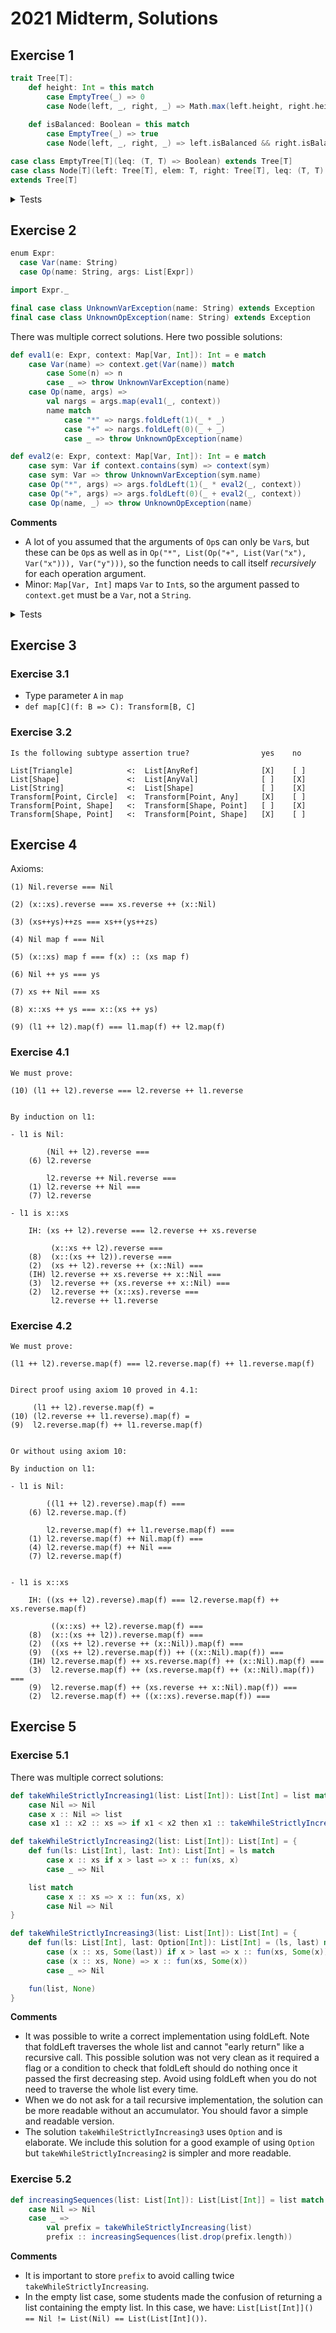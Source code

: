 # 2021 Midterm, Solutions

## Exercise 1

```scala
trait Tree[T]:
    def height: Int = this match
        case EmptyTree(_) => 0
        case Node(left, _, right, _) => Math.max(left.height, right.height) + 1
    
    def isBalanced: Boolean = this match
        case EmptyTree(_) => true
        case Node(left, _, right, _) => left.isBalanced && right.isBalanced && Math.abs(left.height - right.height) <= 1

case class EmptyTree[T](leq: (T, T) => Boolean) extends Tree[T]
case class Node[T](left: Tree[T], elem: T, right: Tree[T], leq: (T, T) => Boolean)
extends Tree[T]
```

<details>

<summary>Tests</summary>

```scala
def intLeq(a: Int, b: Int) = a <= b

val exTree1 = Node(
    Node(
        Node(EmptyTree(intLeq), 1, EmptyTree(intLeq), intLeq),
        2,
        Node(EmptyTree(intLeq), 3, EmptyTree(intLeq), intLeq),
        intLeq
    ),
    5,
    Node(
        Node(EmptyTree(intLeq), 7, EmptyTree(intLeq), intLeq),
        9,
        Node(
            Node(EmptyTree(intLeq), 10, EmptyTree(intLeq), intLeq),
            15,
            Node(EmptyTree(intLeq), 25, EmptyTree(intLeq), intLeq),
            intLeq
        ),
        intLeq
    ),
    intLeq
)

val exTree2 = Node(
    Node(
        Node(
            Node(EmptyTree(intLeq), 25, EmptyTree(intLeq), intLeq),
            15,
            Node(EmptyTree(intLeq), 10, EmptyTree(intLeq), intLeq),
            intLeq
        ),
        9,
        Node(EmptyTree(intLeq), 7, EmptyTree(intLeq), intLeq),
        intLeq
    ),
    5,
    Node(
        Node(EmptyTree(intLeq), 3, EmptyTree(intLeq), intLeq),
        2,
        Node(EmptyTree(intLeq), 1, EmptyTree(intLeq), intLeq),
        intLeq
    ),
    intLeq
)

val tree3 = Node(
    Node(
        Node(
            Node(EmptyTree(intLeq), 25, EmptyTree(intLeq), intLeq),
            15,
            Node(EmptyTree(intLeq), 10, EmptyTree(intLeq), intLeq),
            intLeq
        ),
        9,
        Node(EmptyTree(intLeq), 7, EmptyTree(intLeq), intLeq),
        intLeq
    ),
    5,
    EmptyTree(intLeq),
    intLeq
)

assert(exTree1.height == 4)
assert(exTree2.height == 4)
assert(EmptyTree(intLeq).height == 0)
assert(exTree1.isBalanced)
assert(exTree2.isBalanced)
assert(!tree3.isBalanced)
```

</details>

## Exercise 2

```scala
enum Expr:
  case Var(name: String)
  case Op(name: String, args: List[Expr])

import Expr._

final case class UnknownVarException(name: String) extends Exception
final case class UnknownOpException(name: String) extends Exception
```

There was multiple correct solutions. Here two possible solutions:

```scala
def eval1(e: Expr, context: Map[Var, Int]): Int = e match 
    case Var(name) => context.get(Var(name)) match
        case Some(n) => n
        case _ => throw UnknownVarException(name)
    case Op(name, args) =>
        val nargs = args.map(eval1(_, context))
        name match
            case "*" => nargs.foldLeft(1)(_ * _)
            case "+" => nargs.foldLeft(0)(_ + _)
            case _ => throw UnknownOpException(name)

def eval2(e: Expr, context: Map[Var, Int]): Int = e match 
    case sym: Var if context.contains(sym) => context(sym)
    case sym: Var => throw UnknownVarException(sym.name)
    case Op("*", args) => args.foldLeft(1)(_ * eval2(_, context))
    case Op("+", args) => args.foldLeft(0)(_ + eval2(_, context))
    case Op(name, _) => throw UnknownOpException(name)
```

**Comments**
- A lot of you assumed that the arguments of `Op`s can only be `Var`s, but these can be `Op`s as well as in `Op("*", List(Op("+", List(Var("x"), Var("x"))), Var("y")))`, so the function needs to call itself _recursively_ for each operation argument.
- Minor: `Map[Var, Int]` maps `Var` to `Int`s, so the argument passed to `context.get` must be a `Var`, not a `String`.

<details>

<summary>Tests</summary>

```scala
for eval <- Seq(eval1, eval2) do
    assert(eval(Op("+", List()), Map()) == 0)
    assert(eval(Op("+", List(Var("x"))), Map(Var("x") -> 2)) == 2)
    assert(eval(Op("+", List(Var("x"), Var("y"))), Map(Var("x") -> 2, Var("y") -> 3)) == 5)
    assert(eval(Op("*", List()), Map()) == 1)
    assert(eval(Op("*", List(Var("x"))), Map(Var("x") -> 2)) == 2)
    assert(eval(Op("*", List(Var("x"), Var("y"))), Map(Var("x") -> 2, Var("y") -> 3)) == 6)
    assert(eval(Op("*", List(Op("+", List(Var("x"), Var("x"))), Var("y"))), Map(Var("x") -> 2, Var("y") -> 3)) == 12)
```

</details>

## Exercise 3

### Exercise 3.1

- Type parameter `A` in `map`
- `def map[C](f: B => C): Transform[B, C]`

### Exercise 3.2

```
Is the following subtype assertion true?                yes    no

List[Triangle]            <:  List[AnyRef]              [X]    [ ]
List[Shape]               <:  List[AnyVal]              [ ]    [X]
List[String]              <:  List[Shape]               [ ]    [X]
Transform[Point, Circle]  <:  Transform[Point, Any]     [X]    [ ]
Transform[Point, Shape]   <:  Transform[Shape, Point]   [ ]    [X]
Transform[Shape, Point]   <:  Transform[Point, Shape]   [X]    [ ]
```

## Exercise 4

Axioms:

```
(1) Nil.reverse === Nil

(2) (x::xs).reverse === xs.reverse ++ (x::Nil)

(3) (xs++ys)++zs === xs++(ys++zs)

(4) Nil map f === Nil

(5) (x::xs) map f === f(x) :: (xs map f)

(6) Nil ++ ys === ys

(7) xs ++ Nil === xs

(8) x::xs ++ ys === x::(xs ++ ys)

(9) (l1 ++ l2).map(f) === l1.map(f) ++ l2.map(f)
```

### Exercise 4.1


```
We must prove:

(10) (l1 ++ l2).reverse === l2.reverse ++ l1.reverse


By induction on l1:

- l1 is Nil:

        (Nil ++ l2).reverse ===
    (6) l2.reverse

        l2.reverse ++ Nil.reverse ===
    (1) l2.reverse ++ Nil ===
    (7) l2.reverse

- l1 is x::xs

    IH: (xs ++ l2).reverse === l2.reverse ++ xs.reverse

         (x::xs ++ l2).reverse ===
    (8)  (x::(xs ++ l2)).reverse ===
    (2)  (xs ++ l2).reverse ++ (x::Nil) ===
    (IH) l2.reverse ++ xs.reverse ++ x::Nil ===
    (3)  l2.reverse ++ (xs.reverse ++ x::Nil) ===
    (2)  l2.reverse ++ (x::xs).reverse ===
         l2.reverse ++ l1.reverse
```

### Exercise 4.2

```
We must prove:

(l1 ++ l2).reverse.map(f) === l2.reverse.map(f) ++ l1.reverse.map(f)


Direct proof using axiom 10 proved in 4.1:

     (l1 ++ l2).reverse.map(f) =
(10) (l2.reverse ++ l1.reverse).map(f) =
(9)  l2.reverse.map(f) ++ l1.reverse.map(f)


Or without using axiom 10:

By induction on l1:

- l1 is Nil:

        ((l1 ++ l2).reverse).map(f) ===
    (6) l2.reverse.map.(f)

        l2.reverse.map(f) ++ l1.reverse.map(f) ===
    (1) l2.reverse.map(f) ++ Nil.map(f) ===
    (4) l2.reverse.map(f) ++ Nil ===
    (7) l2.reverse.map(f)


- l1 is x::xs

    IH: ((xs ++ l2).reverse).map(f) === l2.reverse.map(f) ++ xs.reverse.map(f)

         ((x::xs) ++ l2).reverse.map(f) ===
    (8)  (x::(xs ++ l2)).reverse.map(f) ===
    (2)  ((xs ++ l2).reverse ++ (x::Nil)).map(f) ===
    (9)  ((xs ++ l2).reverse.map(f)) ++ ((x::Nil).map(f)) ===
    (IH) l2.reverse.map(f) ++ xs.reverse.map(f) ++ (x::Nil).map(f) ===
    (3)  l2.reverse.map(f) ++ (xs.reverse.map(f) ++ (x::Nil).map(f)) ===
    (9)  l2.reverse.map(f) ++ (xs.reverse ++ x::Nil).map(f)) ===
    (2)  l2.reverse.map(f) ++ ((x::xs).reverse.map(f)) ===
```

## Exercise 5

### Exercise 5.1

There was multiple correct solutions:

```scala
def takeWhileStrictlyIncreasing1(list: List[Int]): List[Int] = list match
    case Nil => Nil
    case x :: Nil => list
    case x1 :: x2 :: xs => if x1 < x2 then x1 :: takeWhileStrictlyIncreasing1(x2 :: xs) else List(x1)

def takeWhileStrictlyIncreasing2(list: List[Int]): List[Int] = {
    def fun(ls: List[Int], last: Int): List[Int] = ls match
        case x :: xs if x > last => x :: fun(xs, x)
        case _ => Nil

    list match
        case x :: xs => x :: fun(xs, x)
        case Nil => Nil
}

def takeWhileStrictlyIncreasing3(list: List[Int]): List[Int] = {
    def fun(ls: List[Int], last: Option[Int]): List[Int] = (ls, last) match
        case (x :: xs, Some(last)) if x > last => x :: fun(xs, Some(x))
        case (x :: xs, None) => x :: fun(xs, Some(x))
        case _ => Nil

    fun(list, None)
}
```


**Comments**
- It was possible to write a correct implementation using foldLeft. Note that foldLeft traverses the whole list and cannot "early return" like a recursive call. This possible solution was not very clean as it required a flag or a condition to check that foldLeft should do nothing once it passed the first decreasing step. Avoid using foldLeft when you do not need to traverse the whole list every time.
- When we do not ask for a tail recursive implementation, the solution can be more readable without an accumulator. You should favor a simple and readable version.
- The solution `takeWhileStrictlyIncreasing3` uses `Option` and is elaborate. We include this solution for a good example of using `Option` but `takeWhileStrictlyIncreasing2` is simpler and more readable.

### Exercise 5.2

```scala
def increasingSequences(list: List[Int]): List[List[Int]] = list match
    case Nil => Nil
    case _ =>
        val prefix = takeWhileStrictlyIncreasing(list)
        prefix :: increasingSequences(list.drop(prefix.length))
```

**Comments**
- It is important to store `prefix` to avoid calling twice `takeWhileStrictlyIncreasing`.
- In the empty list case, some students made the confusion of returning a list containing the empty list. In this case, we have: `List[List[Int]]() == Nil != List(Nil) == List(List[Int]())`.